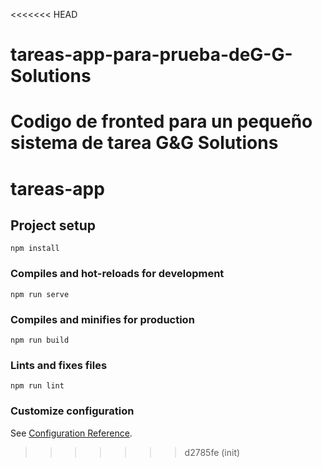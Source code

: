 <<<<<<< HEAD
# tareas-app-para-prueba-deG-G-Solutions
Codigo de fronted para un pequeño sistema de tarea  G&amp;G Solutions
=======
# tareas-app

## Project setup
```
npm install
```

### Compiles and hot-reloads for development
```
npm run serve
```

### Compiles and minifies for production
```
npm run build
```

### Lints and fixes files
```
npm run lint
```

### Customize configuration
See [Configuration Reference](https://cli.vuejs.org/config/).
>>>>>>> d2785fe (init)
